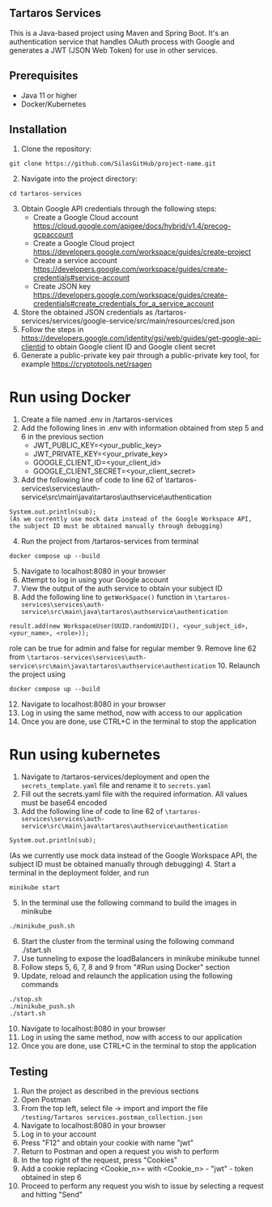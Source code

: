 
## Tartaros Services
This is a Java-based project using Maven and Spring Boot. It's an authentication service that handles OAuth process with Google and generates a JWT (JSON Web Token) for use in other services.

## Prerequisites

- Java 11 or higher
- Docker/Kubernetes

## Installation

1. Clone the repository:
```
git clone https://github.com/SilasGitHub/project-name.git
```
2. Navigate into the project directory:
```
cd tartaros-services
```
3. Obtain Google API credentials through the following steps:
    - Create a Google Cloud account https://cloud.google.com/apigee/docs/hybrid/v1.4/precog-gcpaccount
    - Create a Google Cloud project https://developers.google.com/workspace/guides/create-project
    - Create a service account https://developers.google.com/workspace/guides/create-credentials#service-account
    - Create JSON key https://developers.google.com/workspace/guides/create-credentials#create_credentials_for_a_service_account
4. Store the obtained JSON credentials as /tartaros-services/services/google-service/src/main/resources/cred.json
5. Follow the steps in https://developers.google.com/identity/gsi/web/guides/get-google-api-clientid to obtain Google client ID and Google client secret
6. Generate a public-private key pair through a public-private key tool, for example https://cryptotools.net/rsagen


# Run using Docker
1. Create a file named .env in /tartaros-services
2. Add the following lines in .env with information obtained from step 5 and 6 in the previous section
    - JWT_PUBLIC_KEY=<your_public_key>
    - JWT_PRIVATE_KEY=<your_private_key>
    - GOOGLE_CLIENT_ID=<your_client_id>
    - GOOGLE_CLIENT_SECRET=<your_client_secret>
3. Add the following line of code to line 62 of \tartaros-services\services\auth-service\src\main\java\tartaros\authservice\authentication
```
System.out.println(sub);
(As we currently use mock data instead of the Google Workspace API, the subject ID must be obtained manually through debugging)
```
4. Run the project from /tartaros-services from terminal
```
docker compose up --build
```
5. Navigate to localhost:8080 in your browser
6. Attempt to log in using your Google account
7. View the output of the auth service to obtain your subject ID
8. Add the following line to `getWorkSpace()` function in `\tartaros-services\services\auth-service\src\main\java\tartaros\authservice\authentication`
```
result.add(new WorkspaceUser(UUID.randomUUID(), <your_subject_id>, <your_name>, <role>));
```
role can be true for admin and false for regular member
9. Remove line 62 from `\tartaros-services\services\auth-service\src\main\java\tartaros\authservice\authentication`
10. Relaunch the project using
```
docker compose up --build
```
12. Navigate to localhost:8080 in your browser
13. Log in using the same method, now with access to our application
14. Once you are done, use CTRL+C in the terminal to stop the application

   
# Run using kubernetes
1. Navigate to /tartaros-services/deployment and open the `secrets_template.yaml` file and rename it to `secrets.yaml`
2. Fill out the secrets.yaml file with the required information. All values must be base64 encoded
3. Add the following line of code to line 62 of `\tartaros-services\services\auth-service\src\main\java\tartaros\authservice\authentication`
```
System.out.println(sub);
```
(As we currently use mock data instead of the Google Workspace API, the subject ID must be obtained manually through debugging)
4. Start a terminal in the deployment folder, and run
```
minikube start
```
5. In the terminal use the following command to build the images in minikube
```
./minikube_push.sh
```
6. Start the cluster from the terminal using the following command
./start.sh
7. Use tunneling to expose the loadBalancers in minikube
minikube tunnel
8. Follow steps 5, 6, 7, 8 and 9 from "#Run using Docker" section
9. Update, reload and relaunch the application using the following commands
```
./stop.sh
./minikube_push.sh
./start.sh
```
10. Navigate to localhost:8080 in your browser
11. Log in using the same method, now with access to our application
12. Once you are done, use CTRL+C in the terminal to stop the application

## Testing
1. Run the project as described in the previous sections
2. Open Postman
3. From the top left, select file -> import and import the file `/testing/Tartaros services.postman_collection.json`
4. Navigate to localhost:8080 in your browser
5. Log in to your account
6. Press "F12" and obtain your cookie with name "jwt"
7. Return to Postman and open a request you wish to perform
8. In the top right of the request, press "Cookies"
9. Add a cookie replacing <Cookie_n>=<value> with
        <Cookie_n> - "jwt"
        <value> - token obtained in step 6
10. Proceed to perform any request you wish to issue by selecting a request and hitting "Send"

